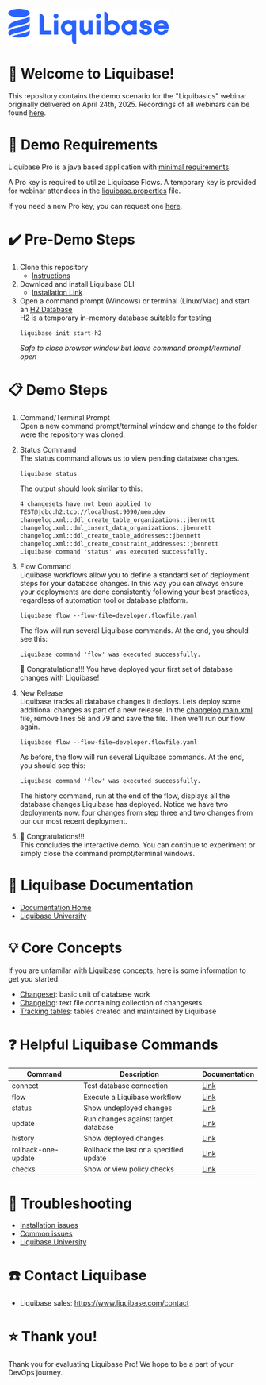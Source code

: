 <p align="left">
  <img src="img/liquibase.png" alt="Liquibase Logo" title="Liquibase Logo" width="324" height="72">
</p>

# 👋 Welcome to Liquibase!
This repository contains the demo scenario for the "Liquibasics" webinar originally delivered on April 24th, 2025. Recordings of all webinars can be found [here](https://www.liquibase.com/videos).

# 🔧 Demo Requirements
Liquibase Pro is a java based application with [minimal requirements](https://docs.liquibase.com/start/install/liquibase-requirements.html).

A Pro key is required to utilize Liquibase Flows. A temporary key is provided for webinar attendees in the [liquibase.properties](liquibase.properties) file.

If you need a new Pro key, you can request one [here](https://www.liquibase.com/trial).

# ✔️ Pre-Demo Steps
1. Clone this repository
    * [Instructions](https://docs.github.com/en/repositories/creating-and-managing-repositories/cloning-a-repository)
1. Download and install Liquibase CLI
    * [Installation Link](https://www.liquibase.com/download)
1. Open a command prompt (Windows) or terminal (Linux/Mac) and start an [H2 Database](https://contribute.liquibase.com/extensions-integrations/directory/database-tutorials/h2/)<br>
  H2 is a temporary in-memory database suitable for testing
    ```
    liquibase init start-h2
    ```
    *Safe to close browser window but leave command prompt/terminal open*
# 📋 Demo Steps

1. Command/Terminal Prompt<br>
    Open a new command prompt/terminal window and change to the folder were the repository was cloned.
1. Status Command<br>
    The status command allows us to view pending database changes.
    ```
    liquibase status
    ```
    The output should look similar to this:
    ```
    4 changesets have not been applied to TEST@jdbc:h2:tcp://localhost:9090/mem:dev
    changelog.xml::ddl_create_table_organizations::jbennett
    changelog.xml::dml_insert_data_organizations::jbennett
    changelog.xml::ddl_create_table_addresses::jbennett
    changelog.xml::ddl_create_constraint_addresses::jbennett
    Liquibase command 'status' was executed successfully.
    ```
1. Flow Command<br>
Liquibase workflows allow you to define a standard set of deployment steps for your database changes. In this way you can always ensure your deployments are done consistently following your best practices, regardless of automation tool or database platform.
    ```
    liquibase flow --flow-file=developer.flowfile.yaml
    ```
    The flow will run several Liquibase commands. At the end, you should see this:
    ```
    Liquibase command 'flow' was executed successfully.
    ```
    🎉 Congratulations!!! You have deployed your first set of database changes with Liquibase!

1. New Release<br>
Liquibase tracks all database changes it deploys. Lets deploy some additional changes as part of a new release. In the [changelog.main.xml](changelog.main.xml) file, remove lines 58 and 79 and save the file. Then we'll run our flow again.
    ```
    liquibase flow --flow-file=developer.flowfile.yaml
    ```
    As before, the flow will run several Liquibase commands. At the end, you should see this:
    ```
    Liquibase command 'flow' was executed successfully.
    ```
    The history command, run at the end of the flow, displays all the database changes Liquibase has deployed. Notice we have two deployments now: four changes from step three and two changes from our our most recent deployment.
1. 🎉 Congratulations!!!<br>
    This concludes the interactive demo. You can continue to experiment or simply close the command prompt/terminal windows.

# 📒 Liquibase Documentation
* [Documentation Home](https://docs.liquibase.com/home.html)
* [Liquibase University](https://learn.liquibase.com/)

# 💡 Core Concepts
If you are unfamilar with Liquibase concepts, here is some information to get you started.

* [Changeset](https://docs.liquibase.com/concepts/changelogs/changeset.html): basic unit of database work
* [Changelog](https://docs.liquibase.com/concepts/changelogs/home.html): text file containing collection of changesets
* [Tracking tables](https://docs.liquibase.com/concepts/tracking-tables/tracking-tables.html): tables created and maintained by Liquibase

# ❓ Helpful Liquibase Commands
|Command |Description|Documentation
|----------|------------|------------|
| connect | Test database connection | [Link](https://docs.liquibase.com/commands/change-tracking/connect.html)
| flow | Execute a Liquibase workflow | [Link](https://docs.liquibase.com/commands/flow/flow.html)
| status | Show undeployed changes | [Link](https://docs.liquibase.com/commands/change-tracking/status.html)
| update | Run changes against target database | [Link](https://docs.liquibase.com/change-types/update.html)
| history | Show deployed changes | [Link](https://docs.liquibase.com/commands/change-tracking/history.html)
| rollback-one-update | Rollback the last or a specified update | [Link](https://docs.liquibase.com/commands/rollback/rollback-one-update.html)
| checks | Show or view policy checks | [Link](https://docs.liquibase.com/liquibase-pro/policy-checks/workflows/home.html)

# 🔦 Troubleshooting
* [Installation issues](https://docs.liquibase.com/start/install/liquibase-installation-troubleshooting.html)
* [Common issues](https://support.liquibase.com/hc/en-us/sections/27504481958555-Troubleshooting)
* [Liquibase University](https://learn.liquibase.com/catalog/info/id:127)

# ☎️ Contact Liquibase
* Liquibase sales: https://www.liquibase.com/contact

# ⭐ Thank you!
Thank you for evaluating Liquibase Pro! We hope to be a part of your DevOps journey.